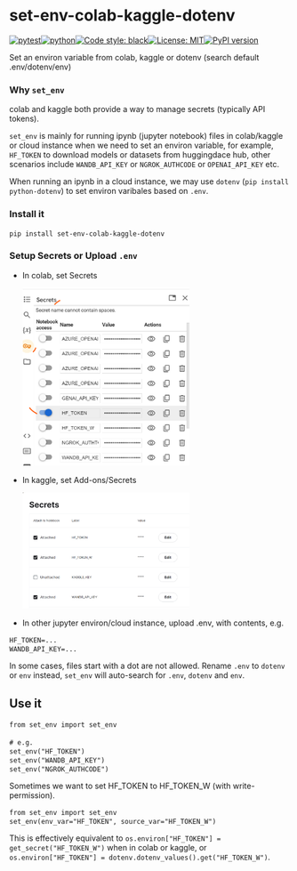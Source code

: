 <!---[![pytest](https://github.com/ffreemt/set-env/actions/workflows/routine-tests.yml/badge.svg)](https://github.com/ffreemt/set-env/actions)-->
# set-env-colab-kaggle-dotenv
[![pytest](https://github.com/ffreemt/set-env/actions/workflows/routine-tests.yml/badge.svg)](https://github.com/ffreemt/set-env/actions)[![python](https://img.shields.io/static/v1?label=python+&message=3.8%2B&color=blue)](https://www.python.org/downloads/)[![Code style: black](https://img.shields.io/badge/code%20style-black-000000.svg)](https://github.com/psf/black)[![License: MIT](https://img.shields.io/badge/License-MIT-yellow.svg)](https://opensource.org/licenses/MIT)[![PyPI version](https://badge.fury.io/py/set-env-colab-kaggle-dotenv.svg)](https://badge.fury.io/py/set-env-colab-kaggle-dotenv)

Set an environ variable from colab, kaggle or dotenv (search default .env/dotenv/env)

### Why `set_env`

colab and kaggle both provide a way to manage secrets (typically API tokens).

`set_env` is mainly for running ipynb (jupyter notebook) files in colab/kaggle or cloud instance when we need to set an environ variable, for example, `HF_TOKEN` to download models or datasets from huggingdace hub, other scenarios include `WANDB_API_KEY` or `NGROK_AUTHCODE` or `OPENAI_API_KEY` etc.

When running an ipynb in a cloud instance, we may use `dotenv` (`pip install python-dotenv`) to set environ varibales based on `.env`.

### Install it
```
pip install set-env-colab-kaggle-dotenv
```

### Setup Secrets or Upload `.env`

* In colab, set Secrets

    <img src="https://github.com/ffreemt/set-env/raw/main/img/colab.png" width="300" />

    <!---![](img/colab.png)-->

* In kaggle, set Add-ons/Secrets

    <img src="https://github.com/ffreemt/set-env/raw/main/img/kaggle.png" width="300" />

    <!---![](./img/kaggle.png)-->

* In other jupyter environ/cloud instance, upload .env, with contents, e.g.
```
HF_TOKEN=...
WANDB_API_KEY=...
```
In some cases, files start with a dot are not allowed. Rename `.env` to `dotenv` or `env` instead, `set_env` will auto-search for `.env`, `dotenv` and `env`.

## Use it
```
from set_env import set_env

# e.g.
set_env("HF_TOKEN")
set_env("WANDB_API_KEY")
set_env("NGROK_AUTHCODE")
```

Sometimes we want to set HF_TOKEN to HF_TOKEN_W (with write-permission).
```
from set_env import set_env
set_env(env_var="HF_TOKEN", source_var="HF_TOKEN_W")
```
This is effectively equivalent to `os.environ["HF_TOKEN"] = get_secret("HF_TOKEN_W")` when in colab or kaggle, or `os.environ["HF_TOKEN"] = dotenv.dotenv_values().get("HF_TOKEN_W")`.
